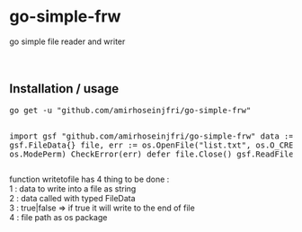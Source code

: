 # go-simple-frw
go simple file reader and writer<br>
<br><br>

<h2>Installation / usage</h2>
<pre>
go get -u "github.com/amirhoseinjfri/go-simple-frw" 


import gsf "github.com/amirhoseinjfri/go-simple-frw"
data := gsf.FileData{}
file, err := os.OpenFile("list.txt", os.O_CREATE, os.ModePerm)
CheckError(err)
defer file.Close()
gsf.ReadFile(file)
</pre>

function writetofile has 4 thing to be done : <br>
 1 : data to write into a file as string <br>
 2 : data called with typed FileData <br>
 3 : true|false => if true it will write to the end of file <br>
 4 : file path as os package
